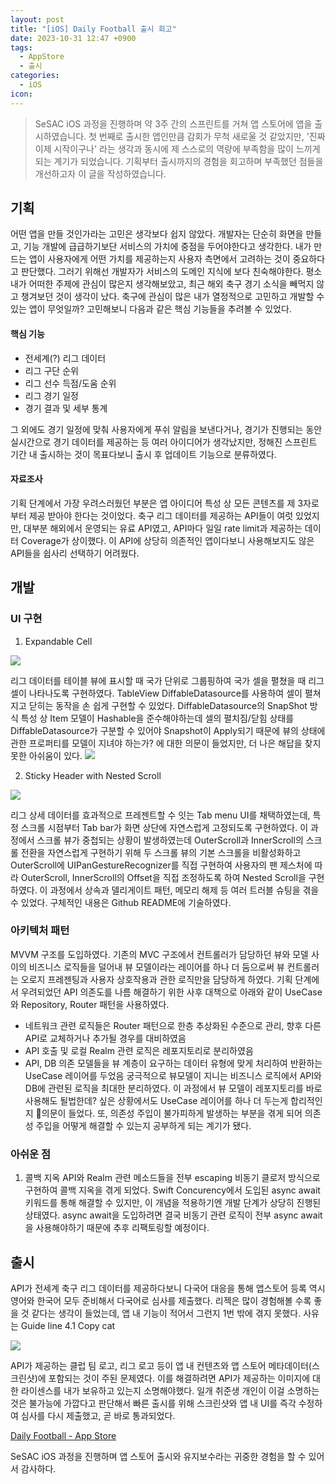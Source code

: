```yaml
---
layout: post
title: "[iOS] Daily Football 출시 회고"
date: 2023-10-31 12:47 +0900
tags:
  - AppStore
  - 출시
categories:
  - iOS
icon:
---
```

>SeSAC iOS 과정을 진행하며 약 3주 간의 스프린트를 거쳐 앱 스토어에 앱을 출시하였습니다. 첫 번째로 출시한 앱인만큼 감회가 무척 새로울 것 같았지만, '진짜 이제 시작이구나' 라는 생각과 동시에 제 스스로의 역량에 부족함을 많이 느끼게 되는 계기가 되었습니다. 기획부터 출시까지의 경험을 회고하며 부족했던 점들을 개선하고자 이 글을 작성하였습니다.

## 기획
어떤 앱을 만들 것인가라는 고민은 생각보다 쉽지 않았다. 개발자는 단순히 화면을 만들고, 기능 개발에 급급하기보단 서비스의 가치에 중점을 두어야한다고 생각한다. 내가 만드는 앱이 사용자에게 어떤 가치를 제공하는지 사용자 측면에서 고려하는 것이 중요하다고 판단했다. 그러기 위해선 개발자가 서비스의 도메인 지식에 보다 친숙해야한다. 평소 내가 어떠한 주제에 관심이 많은지 생각해보았고, 최근 해외 축구 경기 소식을 빼먹지 않고 챙겨보던 것이 생각이 났다. 축구에 관심이 많은 내가 열정적으로 고민하고 개발할 수 있는 앱이 무엇일까? 고민해보니 다음과 같은 핵심 기능들을 추려볼 수 있었다.
#### 핵심 기능
- 전세계(?) 리그 데이터
- 리그 구단 순위
- 리그 선수 득점/도움 순위
- 리그 경기 일정
- 경기 결과 및 세부 통계

그 외에도 경기 일정에 맞춰 사용자에게 푸쉬 알림을 보낸다거나, 경기가 진행되는 동안 실시간으로 경기 데이터를 제공하는 등 여러 아이디어가 생각났지만, 정해진 스프린트 기간 내 출시하는 것이 목표다보니 출시 후 업데이트 기능으로 분류하였다.
#### 자료조사
기획 단계에서 가장 우려스러웠던 부분은 앱 아이디어 특성 상 모든 콘텐츠를 제 3자로부터 제공 받아야 한다는 것이었다. 축구 리그 데이터를 제공하는 API들이 여럿 있었지만, 대부분 해외에서 운영되는 유료 API였고, API마다 일일 rate limit과 제공하는 데이터 Coverage가 상이했다. 이 API에 상당히 의존적인 앱이다보니 사용해보지도 않은 API들을 쉽사리 선택하기 어려웠다.
## 개발

### UI 구현

1. Expandable Cell

![](https://i.imgur.com/RFY6odG.gif)

리그 데이터를 테이블 뷰에 표시할 때 국가 단위로 그룹핑하여 국가 셀을 펼쳤을 때 리그 셀이 나타나도록 구현하였다. TableView DiffableDatasource를 사용하여 셀이 펼쳐지고 닫히는 동작을 손 쉽게 구현할 수 있었다. DiffableDatasource의 SnapShot 방식 특성 상 Item 모델이 Hashable을 준수해야하는데 셀의 펼치짐/닫힘 상태를 DiffableDatasource가 구분할 수 있어야 Snapshot이 Apply되기 때문에 뷰의 상태에 관한 프로퍼티를 모델이 지녀야 하는가? 에 대한 의문이 들었지만, 더 나은 해답을 찾지 못한 아쉬움이 있다.
![](https://i.imgur.com/VE1RUGF.png)

2. Sticky Header with Nested Scroll

![](https://i.imgur.com/F4bVxHk.gif)

리그 상세 데이터를 효과적으로 프레젠트할 수 잇는 Tab menu UI를 채택하였는데, 특정 스크롤 시점부터 Tab bar가 화면 상단에 자연스럽게 고정되도록 구현하였다. 이 과정에서 스크롤 뷰가 중첩되는 상황이 발생하였는데 OuterScroll과 InnerScroll의 스크롤 전환을 자연스럽게 구현하기 위해 두 스크롤 뷰의 기본 스크롤을 비활성화하고 OuterScroll에 UIPanGestureRecognizer를 직접 구현하여 사용자의 팬 제스처에 따라 OuterScroll, InnerScroll의 Offset을 직접 조정하도록 하여 Nested Scroll을 구현하였다. 이 과정에서 상속과 델리게이트 패턴, 메모리 해제 등 여러 트러블 슈팅을 겪을 수 있었다. 구체적인 내용은 Github README에 기술하였다.
### 아키텍처 패턴
MVVM 구조를 도입하였다. 기존의 MVC 구조에서 컨트롤러가 담당하던 뷰와 모델 사이의 비즈니스 로직들을 덜어내 뷰 모델이라는 레이어를 하나 더 둠으로써 뷰 컨트롤러는 오로지 프레젠팅과 사용자 상호작용과 관한 로직만을 담당하게 하였다. 기획 단계에서 우려되었던 API 의존도를 나름 해결하기 위한 사후 대책으로 아래와 같이 UseCase와 Repository, Router 패턴을 사용하였다.
- 네트워크 관련 로직들은 Router 패턴으로 한층 추상화된 수준으로 관리, 향후 다른 API로 교체하거나 추가될 경우를 대비하였음
- API 호출 및 로컬 Realm 관련 로직은 레포지토리로 분리하였음
- API, DB 의존 모델들을 뷰 계층이 요구하는 데이터 유형에 맞게 처리하여 반환하는 UseCase 레이어를 두었음
궁극적으로 뷰모델이 지니는 비즈니스 로직에서 API와 DB에 관련된 로직을 최대한 분리하였다. 이 과정에서 뷰 모델이 레포지토리를 바로 사용해도 될법한데? 싶은 상황에서도 UseCase 레이어를 하나 더 두는게 합리적인지 의문이 들었다. 또, 의존성 주입이 불가피하게 발생하는 부분을 겪게 되어 의존성 주입을 어떻게 해결할 수 있는지 공부하게 되는 계기가 됐다.
### 아쉬운 점

1. 콜백 지옥
API와 Realm 관련 메소드들을 전부 escaping 비동기 클로저 방식으로 구현하여 콜백 지옥을 겪게 되었다. Swift Concurency에서 도입된 async await 키워드를 통해 해결할 수 있지만, 이 개념을 적용하기엔 개발 단계가 상당히 진행된 상태였다. async await을 도입하려면 결국 비동기 관련 로직이 전부 async await을 사용해야하기 때문에 추후 리팩토링할 예정이다.
## 출시
API가 전세계 축구 리그 데이터를 제공하다보니 다국어 대응을 통해 앱스토어 등록 역시 영어와 한국어 모두 준비해서 다국어로 심사를 제출했다. 리젝은 많이 경험해볼 수록 좋을 것 같다는 생각이 들었는데, 앱 내 기능이 적어서 그런지 1번 밖에 겪지 못했다. 사유는 Guide line 4.1 Copy cat

![](https://i.imgur.com/0r6VUuG.png)

API가 제공하는 클럽 팀 로고, 리그 로고 등이 앱 내 컨텐츠와 앱 스토어 메타데이터(스크린샷)에 포함되는 것이 주된 문제였다. 이를 해결하려면 API가 제공하는 이미지에 대한 라이센스를 내가 보유하고 있는지 소명해야했다. 일개 취준생 개인이 이걸 소명하는 것은 불가능에 가깝다고 판단해서 빠른 출시를 위해 스크린샷와 앱 내 UI를 즉각 수정하여 심사를 다시 제출했고, 곧 바로 통과되었다.

[Daily Football - App Store](https://apps.apple.com/kr/app/dailyfootball-soccer-results/id6469016258?l=en-GB)

SeSAC iOS 과정을 진행하며 앱 스토어 출시와 유지보수라는 귀중한 경험을 할 수 있어서 감사하다.